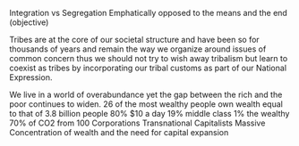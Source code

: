 Integration vs Segregation
Emphatically opposed to the means and the end (objective)

Tribes are at the core of our societal structure and have been so for thousands
of years and remain the way we organize around issues of common concern thus we
should not try to wish away tribalism but learn to coexist as tribes by
incorporating our tribal customs as part of our National Expression.

We live in a world of overabundance yet the gap between the rich and the poor
continues to widen.
26 of the most wealthy people own wealth equal to that of 3.8 billion people
80\% \$10  a day
19\% middle class
1\%  the wealthy
70\% of CO2 from 100 Corporations
Transnational Capitalists
Massive Concentration of wealth and the need for capital expansion

